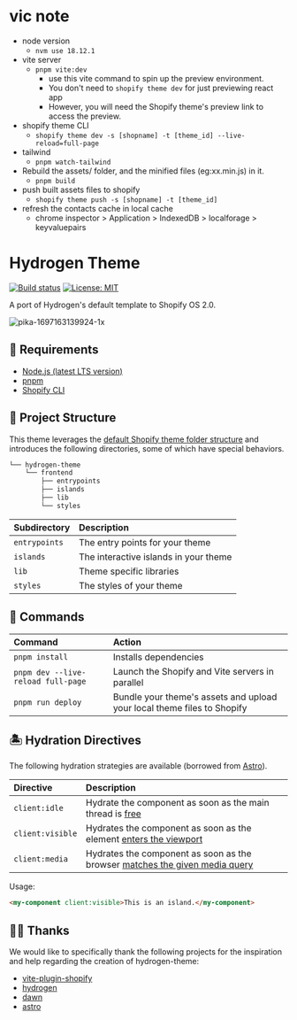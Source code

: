 # vic note
- node version
    - `nvm use 18.12.1`
- vite server
    - `pnpm vite:dev `
        -  use this vite command to spin up the preview environment. 
        - You don't need to `shopify theme dev` for just previewing react app
        - However, you will need the Shopify theme's preview link to access the preview.
- shopify theme CLI 
    - `shopify theme dev -s [shopname] -t [theme_id] --live-reload=full-page`
- tailwind
    - `pnpm watch-tailwind`
- Rebuild the assets/ folder, and the minified files (eg:xx.min.js) in it.
    - `pnpm build`
- push built assets files to shopify
    - `shopify theme push -s [shopname] -t [theme_id]`
- refresh the contacts cache in local cache
    - chrome inspector > Application > IndexedDB > localforage > keyvaluepairs

# Hydrogen Theme

[![Build status](https://github.com/montalvomiguelo/hydrogen-theme/actions/workflows/ci.yml/badge.svg?branch=main)](https://github.com/montalvomiguelo/hydrogen-theme/actions/workflows/ci.yml?query=branch%3Amain)
[![License: MIT](https://img.shields.io/badge/License-MIT-green.svg)](https://github.com/montalvomiguelo/hydrogen-theme/blob/main/LICENSE.md)

A port of Hydrogen's default template to Shopify OS 2.0.

![pika-1697163139924-1x](https://github.com/montalvomiguelo/hydrogen-theme/assets/5134470/d92f6135-62d8-4a7d-a612-c812c6652da1)

## 🔨 Requirements

- [Node.js (latest LTS version)](https://nodejs.org/en/)
- [pnpm](https://pnpm.io/)
- [Shopify CLI](https://shopify.dev/themes/tools/cli)

## 🚀 Project Structure

This theme leverages the [default Shopify theme folder structure](https://shopify.dev/themes/tools/github#repository-structure) and introduces the following directories, some of which have special behaviors.

```bash
└── hydrogen-theme
    └── frontend
        ├── entrypoints
        ├── islands
        ├── lib
        └── styles
```

| Subdirectory  | Description                           |
| :------------ | :------------------------------------ |
| `entrypoints` | The entry points for your theme       |
| `islands`     | The interactive islands in your theme |
| `lib`         | Theme specific libraries              |
| `styles`      | The styles of your theme              |

## 🧞 Commands

| Command                            | Action                                                                  |
| :--------------------------------- | :---------------------------------------------------------------------- |
| `pnpm install`                     | Installs dependencies                                                   |
| `pnpm dev --live-reload full-page` | Launch the Shopify and Vite servers in parallel                         |
| `pnpm run deploy`                  | Bundle your theme's assets and upload your local theme files to Shopify |

## 🏝️ Hydration Directives

The following hydration strategies are available (borrowed from [Astro](https://docs.astro.build/en/concepts/islands/)).

| Directive        | Description                                                                                                                                       |
| :--------------- | :------------------------------------------------------------------------------------------------------------------------------------------------ |
| `client:idle`    | Hydrate the component as soon as the main thread is [free](https://developer.mozilla.org/en-US/docs/Web/API/Window/requestIdleCallback)           |
| `client:visible` | Hydrates the component as soon as the element [enters the viewport](https://developer.mozilla.org/en-US/docs/Web/API/Intersection_Observer_API)   |
| `client:media`   | Hydrates the component as soon as the browser [matches the given media query](https://developer.mozilla.org/en-US/docs/Web/API/Window/matchMedia) |

Usage:

```html
<my-component client:visible>This is an island.</my-component>
```

## 🙇‍♂️ Thanks

We would like to specifically thank the following projects for the inspiration and help regarding the creation of hydrogen-theme:

- [vite-plugin-shopify](https://github.com/barrel/shopify-vite)
- [hydrogen](https://github.com/Shopify/hydrogen)
- [dawn](https://github.com/Shopify/dawn)
- [astro](https://github.com/withastro/astro)
